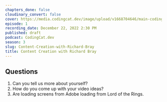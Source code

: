 ```yaml
---
chapters_done: false
cloudinary_convert: false
cover: https://media.codingcat.dev/image/upload/v1668704646/main-codingcatdev-photo/Content-Creation-with-Richard-Bray.jpg
episode: 1
recording_date: December 22, 2022 2:30 PM
published: draft
podcast: CodingCat.dev
season: 3
slug: Content-Creation-with-Richard-Bray
title: Content Creation with Richard Bray
---
```


## Questions

1. Can you tell us more about yourself?
2. How do you come up with your video ideas?
3. Are loading screens from Adobe loading from Lord of the Rings.
